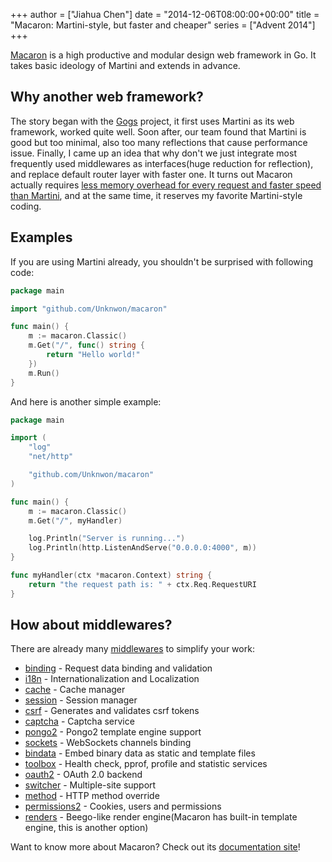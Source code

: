 +++
author = ["Jiahua Chen"]
date = "2014-12-06T08:00:00+00:00"
title = "Macaron: Martini-style, but faster and cheaper"
series = ["Advent 2014"]
+++

[Macaron](https://github.com/Unknwon/macaron) is a high productive and modular design web framework in Go. It takes basic ideology of Martini and extends in advance.

## Why another web framework? 

The story began with the [Gogs](https://github.com/gogits/gogs) project, it first uses Martini as its web framework, worked quite well. Soon after, our team found that Martini is good but too minimal, also too many reflections that cause performance issue. Finally, I came up an idea that why don't we just integrate most frequently used middlewares as interfaces(huge reduction for reflection), and replace default router layer with faster one. It turns out Macaron actually requires [less memory overhead for every request and faster speed than Martini](https://github.com/Unknwon/go-http-routing-benchmark), and at the same time, it reserves my favorite Martini-style coding.

## Examples

If you are using Martini already, you shouldn't be surprised with following code:

```go
package main

import "github.com/Unknwon/macaron"

func main() {
    m := macaron.Classic()
    m.Get("/", func() string {
        return "Hello world!"
    })
    m.Run()
}
```

And here is another simple example:

```go
package main

import (
    "log"
    "net/http"

    "github.com/Unknwon/macaron"
)

func main() {
    m := macaron.Classic()
    m.Get("/", myHandler)

    log.Println("Server is running...")
    log.Println(http.ListenAndServe("0.0.0.0:4000", m))
}

func myHandler(ctx *macaron.Context) string {
    return "the request path is: " + ctx.Req.RequestURI
}
```

## How about middlewares?

There are already many [middlewares](https://github.com/macaron-contrib) to simplify your work:

- [binding](https://github.com/macaron-contrib/binding) - Request data binding and validation
- [i18n](https://github.com/macaron-contrib/i18n) - Internationalization and Localization
- [cache](https://github.com/macaron-contrib/cache) - Cache manager
- [session](https://github.com/macaron-contrib/session) - Session manager
- [csrf](https://github.com/macaron-contrib/csrf) - Generates and validates csrf tokens
- [captcha](https://github.com/macaron-contrib/captcha) - Captcha service
- [pongo2](https://github.com/macaron-contrib/pongo2) - Pongo2 template engine support
- [sockets](https://github.com/macaron-contrib/sockets) - WebSockets channels binding
- [bindata](https://github.com/macaron-contrib/bindata) - Embed binary data as static and template files
- [toolbox](https://github.com/macaron-contrib/toolbox) - Health check, pprof, profile and statistic services
- [oauth2](https://github.com/macaron-contrib/oauth2) - OAuth 2.0 backend
- [switcher](https://github.com/macaron-contrib/switcher) - Multiple-site support
- [method](https://github.com/macaron-contrib/method) - HTTP method override
- [permissions2](https://github.com/xyproto/permissions2) - Cookies, users and permissions
- [renders](https://github.com/macaron-contrib/renders) - Beego-like render engine(Macaron has built-in template engine, this is another option)

Want to know more about Macaron? Check out its [documentation site](http://macaron.gogs.io/)!
